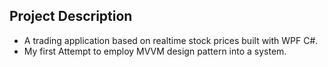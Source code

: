 ## Project Description
- A trading application based on realtime stock prices built with WPF C#.
- My first Attempt to employ MVVM design pattern into a system.
